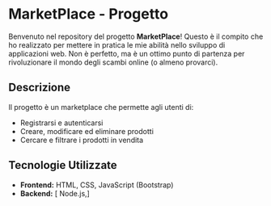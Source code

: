 # MarketPlace - Progetto 

Benvenuto nel repository del progetto **MarketPlace**! Questo è il compito che ho realizzato per mettere in pratica le mie abilità nello sviluppo di applicazioni web. Non è perfetto, ma è un ottimo punto di partenza per rivoluzionare il mondo degli scambi online (o almeno provarci).

## Descrizione

Il progetto è un marketplace che permette agli utenti di:
- Registrarsi e autenticarsi
- Creare, modificare ed eliminare prodotti
- Cercare e filtrare i prodotti in vendita


## Tecnologie Utilizzate

- **Frontend:** HTML, CSS, JavaScript (Bootstrap)
- **Backend:** [ Node.js,]


